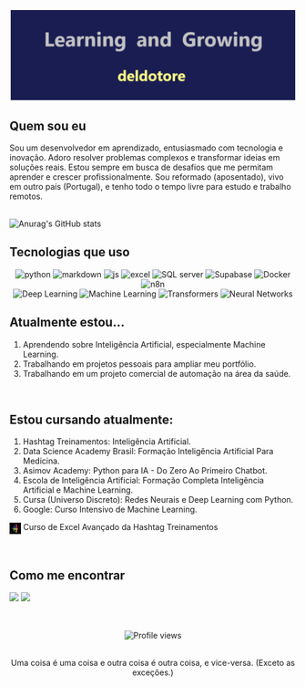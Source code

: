 <p align="center">
    <img src="assets/Banner2.png" alt="Meu banner" width="500">
</p>

## Quem sou eu

Sou um desenvolvedor em aprendizado, entusiasmado com tecnologia e inovação. Adoro resolver problemas complexos e transformar ideias em soluções reais. Estou sempre em busca de desafios que me permitam aprender e crescer profissionalmente. Sou reformado (aposentado), vivo em outro país (Portugal), e tenho todo o tempo livre para estudo e trabalho remotos.
<br><br>

![Anurag's GitHub stats](https://github-readme-stats.vercel.app/api?username=deldotore-r&show_icons=true&theme=outrun) 
<!-- <img height="195em" src="https://github-readme-stats.vercel.app/api/top-langs/?username=deldotore-r&layout=compact&langs_count=7&theme=tokyonight"/>
<br><br> -->




## Tecnologias que uso

<div align="center">
  <!-- Primeira linha de badges -->
  <img alt="python" src="https://img.shields.io/badge/Python-3776AB?style=for-the-badge&logo=python&logoColor=white" />
  <img alt="markdown" src="https://img.shields.io/badge/Markdown-210e8e?style=for-the-badge&logo=markdown&logoColor=white" />
  <img alt="js" src="https://img.shields.io/badge/JavaScript-F7DF1E?style=for-the-badge&logo=javascript&logoColor=black" />
  <img alt="excel" src="https://img.shields.io/badge/Excel-217346?style=for-the-badge&logo=microsoft-excel&logoColor=whitee" />
  <img alt="SQL server" src="https://img.shields.io/badge/SQL_Server-CC2927?style=for-the-badge&logo=microsoft-sql-server&logoColor=white" />
  <img alt="Supabase" src="https://img.shields.io/badge/Supabase-3cad15?style=for-the-badge&logo=supabase&logoColor=white" />
  <img alt="Docker" src="https://img.shields.io/badge/docker-%230db7ed.svg?style=for-the-badge&logo=docker&logoColor=white" />
  <img alt="n8n" src="https://img.shields.io/badge/n8n-1abc9c?style=for-the-badge&logo=n8n&logoColor=white" />
  
  <br/>
  
  <!-- Segunda linha de badges -->
  <img alt="Deep Learning" src="https://img.shields.io/badge/Deep%20Learning-blue?style=for-the-badge&logo=python&logoColor=white" />
  <img alt="Machine Learning" src="https://img.shields.io/badge/Machine%20Learning-green?style=for-the-badge&logo=scikitlearn&logoColor=white" />
  <img alt="Transformers" src="https://img.shields.io/badge/Transformers-yellow?style=for-the-badge&logo=huggingface&logoColor=black" />
  <img alt="Neural Networks" src="https://img.shields.io/badge/Neural%20Networks-purple?style=for-the-badge&logo=tensorflow&logoColor=white" />
</div>


## Atualmente estou...

1. Aprendendo sobre Inteligência Artificial, especialmente Machine Learning. <br>
2. Trabalhando em projetos pessoais para ampliar meu portfólio. <br>
3. Trabalhando em um projeto comercial de automação na área da saúde.
  </div>

  </div><br/>


## Estou cursando atualmente:

1. Hashtag Treinamentos: Inteligência Artificial.
2. Data Science Academy Brasil: Formação Inteligência Artificial Para Medicina.
3. Asimov Academy: Python para IA - Do Zero Ao Primeiro Chatbot.
4. Escola de Inteligência Artificial: Formação Completa Inteligência Artificial e Machine Learning.
5. Cursa (Universo Discreto): Redes Neurais e Deep Learning com Python.
6. Google: Curso Intensivo de Machine Learning.

<p>
  <img src="assets/transferir.png" alt="Hashtag Treinamentos" width="20" height="20" style="vertical-align: middle;"> 
  Curso de Excel Avançado da Hashtag Treinamentos
</p>

  </div>



<!-- ## 🔍 Projetos em Destaque 

<div align="center">
  <a href="https://github.com/SEU_USERNAME/projeto1">
    <img align="center" src="https://github-readme-stats.vercel.app/api/pin/?username=SEU_USERNAME&repo=projeto1&theme=tokyonight" />
  </a>
  <a href="https://github.com/SEU_USERNAME/projeto2">
    <img align="center" src="https://github-readme-stats.vercel.app/api/pin/?username=SEU_USERNAME&repo=projeto2&theme=tokyonight" />
  </a>
</div> -->
<br>

## Como me encontrar

<div align="left">
  
  <a href="https://linkedin.com/in/reinaldo-del-dotore" target="_blank"><img src="https://img.shields.io/badge/-LinkedIn-%230077B5?style=for-the-badge&logo=linkedin&logoColor=white" target="_blank"></a>  <a href="mailto:deldotore@gmail.com"><img src="https://img.shields.io/badge/-Email-%23333?style=for-the-badge&logo=gmail&logoColor=white" target="_blank"></a>
  <!--<a href="https://twitter.com/seu-twitter" target="_blank"><img src="https://img.shields.io/badge/-Twitter-%231DA1F2?style=for-the-badge&logo=twitter&logoColor=white" target="_blank"></a>
  <a href="https://seu-portfolio.com" target="_blank"><img src="https://img.shields.io/badge/-Portfolio-%23E4405F?style=for-the-badge&logo=figma&logoColor=white" target="_blank"></a> -->
</div>

<!-- ## ⚡ Curiosidades

- 🎮 Gosto de jogar [insira seus jogos favoritos]
- 📚 Livro favorito: [insira seu livro favorito]
- 🎯 Meta para este ano: Contribuir mais em projetos open source
- 🎵 Ouço [seu estilo musical] enquanto codifico

---
-->
<br>
<br>
<div align="center">
  <img src="https://komarev.com/ghpvc/?username=deldotore-r&color=brightgreen" alt="Profile views" />
<br>
<br>
  <p>Uma coisa é uma coisa e outra coisa é outra coisa, e vice-versa. (Exceto as exceções.)</p>
</div>

